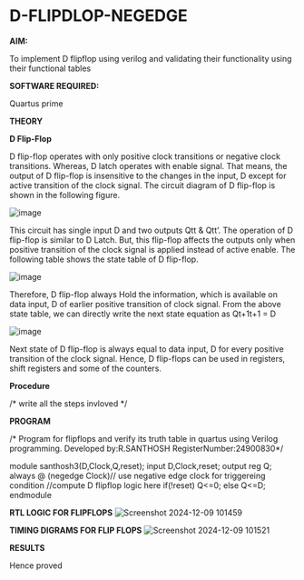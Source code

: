 # D-FLIPDLOP-NEGEDGE

**AIM:**

To implement  D flipflop using verilog and validating their functionality using their functional tables

**SOFTWARE REQUIRED:**

Quartus prime

**THEORY**

**D Flip-Flop**

D flip-flop operates with only positive clock transitions or negative clock transitions. Whereas, D latch operates with enable signal. That means, the output of D flip-flop is insensitive to the changes in the input, D except for active transition of the clock signal. The circuit diagram of D flip-flop is shown in the following figure.

![image](https://github.com/naavaneetha/D-FLIPDLOP-NEGEDGE/assets/154305477/48c81fe8-bc3f-40e7-95e2-519fc155ad51)

This circuit has single input D and two outputs Qtt & Qtt’. The operation of D flip-flop is similar to D Latch. But, this flip-flop affects the outputs only when positive transition of the clock signal is applied instead of active enable. The following table shows the state table of D flip-flop.

![image](https://github.com/naavaneetha/D-FLIPDLOP-NEGEDGE/assets/154305477/e5f3fda7-68ec-4a3a-a0a4-cf6f9cc4ab55)

Therefore, D flip-flop always Hold the information, which is available on data input, D of earlier positive transition of clock signal. From the above state table, we can directly write the next state equation as Qt+1t+1 = D

![image](https://github.com/naavaneetha/D-FLIPDLOP-NEGEDGE/assets/154305477/8592c0d8-2917-4142-91b9-d6c30dd891d2)

Next state of D flip-flop is always equal to data input, D for every positive transition of the clock signal. Hence, D flip-flops can be used in registers, shift registers and some of the counters.

**Procedure**

/* write all the steps invloved */

**PROGRAM**

/* Program for flipflops and verify its truth table in quartus using Verilog programming. Developed by:R.SANTHOSH RegisterNumber:24900830*/


module santhosh3(D,Clock,Q,reset);
input D,Clock,reset;
output reg Q;
always @ (negedge Clock)// use negative edge clock for triggereing condition 
//compute D flipflop logic here
    if(!reset)
	     Q<=0;
	else
	    Q<=D;
 endmodule

 
**RTL LOGIC FOR FLIPFLOPS**
![Screenshot 2024-12-09 101459](https://github.com/user-attachments/assets/7f3df776-ec4c-453e-be2b-8f53676e9b81)


**TIMING DIGRAMS FOR FLIP FLOPS**
![Screenshot 2024-12-09 101521](https://github.com/user-attachments/assets/b2214b26-7997-42bd-b777-cbcee761f99a)


**RESULTS**


Hence proved
